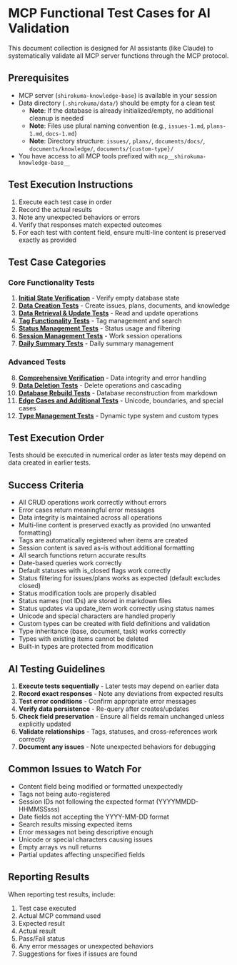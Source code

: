 # MCP Functional Test Cases for AI Validation

This document collection is designed for AI assistants (like Claude) to systematically validate all MCP server functions through the MCP protocol.

## Prerequisites
- MCP server (`shirokuma-knowledge-base`) is available in your session
- Data directory (`.shirokuma/data/`) should be empty for a clean test
  - **Note**: If the database is already initialized/empty, no additional cleanup is needed
  - **Note**: Files use plural naming convention (e.g., `issues-1.md`, `plans-1.md`, `docs-1.md`)
  - **Note**: Directory structure: `issues/`, `plans/`, `documents/docs/`, `documents/knowledge/`, `documents/{custom-type}/`
- You have access to all MCP tools prefixed with `mcp__shirokuma-knowledge-base__`

## Test Execution Instructions
1. Execute each test case in order
2. Record the actual results
3. Note any unexpected behaviors or errors
4. Verify that responses match expected outcomes
5. For each test with content field, ensure multi-line content is preserved exactly as provided

## Test Case Categories

### Core Functionality Tests
1. **[Initial State Verification](./01-initial-state.md)** - Verify empty database state
2. **[Data Creation Tests](./02-data-creation.md)** - Create issues, plans, documents, and knowledge
3. **[Data Retrieval & Update Tests](./03-data-operations.md)** - Read and update operations
4. **[Tag Functionality Tests](./04-tag-tests.md)** - Tag management and search
5. **[Status Management Tests](./05-status-tests.md)** - Status usage and filtering
6. **[Session Management Tests](./06-session-tests.md)** - Work session operations
7. **[Daily Summary Tests](./07-summary-tests.md)** - Daily summary management

### Advanced Tests
8. **[Comprehensive Verification](./08-verification.md)** - Data integrity and error handling
9. **[Data Deletion Tests](./09-deletion-tests.md)** - Delete operations and cascading
10. **[Database Rebuild Tests](./10-rebuild-tests.md)** - Database reconstruction from markdown
11. **[Edge Cases and Additional Tests](./11-edge-cases.md)** - Unicode, boundaries, and special cases
12. **[Type Management Tests](./12-type-management.md)** - Dynamic type system and custom types

## Test Execution Order

Tests should be executed in numerical order as later tests may depend on data created in earlier tests.

## Success Criteria
- All CRUD operations work correctly without errors
- Error cases return meaningful error messages
- Data integrity is maintained across all operations
- Multi-line content is preserved exactly as provided (no unwanted formatting)
- Tags are automatically registered when items are created
- Session content is saved as-is without additional formatting
- All search functions return accurate results
- Date-based queries work correctly
- Default statuses with is_closed flags work correctly
- Status filtering for issues/plans works as expected (default excludes closed)
- Status modification tools are properly disabled
- Status names (not IDs) are stored in markdown files
- Status updates via update_item work correctly using status names
- Unicode and special characters are handled properly
- Custom types can be created with field definitions and validation
- Type inheritance (base, document, task) works correctly
- Types with existing items cannot be deleted
- Built-in types are protected from modification

## AI Testing Guidelines
1. **Execute tests sequentially** - Later tests may depend on earlier data
2. **Record exact responses** - Note any deviations from expected results
3. **Test error conditions** - Confirm appropriate error messages
4. **Verify data persistence** - Re-query after creates/updates
5. **Check field preservation** - Ensure all fields remain unchanged unless explicitly updated
6. **Validate relationships** - Tags, statuses, and cross-references work correctly
7. **Document any issues** - Note unexpected behaviors for debugging

## Common Issues to Watch For
- Content field being modified or formatted unexpectedly
- Tags not being auto-registered
- Session IDs not following the expected format (YYYYMMDD-HHMMSSsss)
- Date fields not accepting the YYYY-MM-DD format
- Search results missing expected items
- Error messages not being descriptive enough
- Unicode or special characters causing issues
- Empty arrays vs null returns
- Partial updates affecting unspecified fields

## Reporting Results
When reporting test results, include:
1. Test case executed
2. Actual MCP command used
3. Expected result
4. Actual result
5. Pass/Fail status
6. Any error messages or unexpected behaviors
7. Suggestions for fixes if issues are found